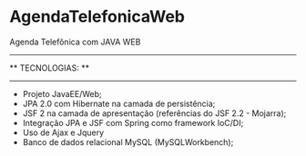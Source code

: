 # AgendaTelefonicaWeb
Agenda Telefônica com JAVA WEB


******************************
** TECNOLOGIAS:             **
******************************

- Projeto JavaEE/Web;
- JPA 2.0 com Hibernate na camada de persistência;
- JSF 2 na camada de apresentação (referências do JSF 2.2 - Mojarra);
- Integração JPA e JSF com Spring como framework IoC/DI;
- Uso de Ajax e Jquery
- Banco de dados relacional MySQL (MySQLWorkbench);

